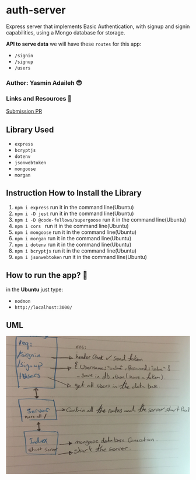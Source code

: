 # auth-server
Express server that implements Basic Authentication, with signup and signin capabilities, using a Mongo database for storage.

**API to serve data**
we will have these `routes` for this app:
* `/signin` 
* `/signup` 
* `/users` 


### Author: Yasmin Adaileh :sunglasses:

### Links and Resources :paperclip:

[Submission PR](https://github.com/yasmin-401-advanced-javascript/auth-server/pull/5)

## Library Used

- `express`
- `bcryptjs` 
- `dotenv` 
- `jsonwebtoken` 
- `mongoose` 
- `morgan` 

## Instruction How to Install the Library

1. `npm i express` run it in the command line(Ubuntu)
1. `npm i -D jest` run it in the command line(Ubuntu)
1. `npm i -D @code-fellows/supergoose` run it in the command line(Ubuntu)
1. `npm i cors ` run it in the command line(Ubuntu)
1. `npm i mongoose` run it in the command line(Ubuntu)
1. `npm i morgan` run it in the command line(Ubuntu)
1. `npm i dotenv` run it in the command line(Ubuntu)
1. `npm i bcryptjs` run it in the command line(Ubuntu)
1. `npm i jsonwebtoken` run it in the command line(Ubuntu)



## How to run the app? :runner:

in the **Ubuntu** just type:
- `nodmon`
- `http://localhost:3000/`




## UML

![UML](./assets/uml.jpg)